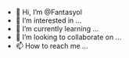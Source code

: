 - 👋 Hi, I’m @Fantasyol
- 👀 I’m interested in ...
- 🌱 I’m currently learning ...
- 💞️ I’m looking to collaborate on ...
- 📫 How to reach me ...

<!---
Fantasyol/Fantasyol is a ✨ special ✨ repository because its `README.md` (this file) appears on your GitHub profile.
You can click the Preview link to take a look at your changes.
--->
